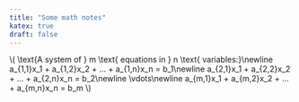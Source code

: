 ```yaml
---
title: "Some math notes"
katex: true
draft: false
---
```


\\(
\text{A system of } m \text{ equations in } n \text{ variables:}\\newline
a_{1,1}x_1 + a_{1,2}x_2 + ... + a_{1,n}x_n = b_1\\newline
a_{2,1}x_1 + a_{2,2}x_2 + ... + a_{2,n}x_n = b_2\\newline
\vdots\\newline
a_{m,1}x_1 + a_{m,2}x_2 + ... + a_{m,n}x_n = b_m
\\)
